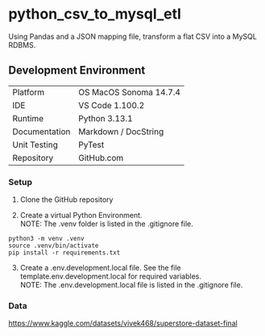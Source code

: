 # python_csv_to_mysql_etl

Using Pandas and a JSON mapping file, transform a flat CSV into a MySQL RDBMS.

## Development Environment

|               |                        |
| ------------- | ---------------------- |
| Platform      | OS MacOS Sonoma 14.7.4 |
| IDE           | VS Code 1.100.2        |
| Runtime       | Python 3.13.1          |
| Documentation | Markdown / DocString   |
| Unit Testing  | PyTest                 |
| Repository    | GitHub.com             |

### Setup

1. Clone the GitHub repository

2. Create a virtual Python Environment.
   <br>NOTE: The .venv folder is listed in the .gitignore file.

```shell
python3 -m venv .venv
source .venv/bin/activate
pip install -r requirements.txt
```

3. Create a .env.development.local file. See the file template.env.development.local for required variables.
   <br>NOTE: The .env.development.local file is listed in the .gitignore file.

### Data

https://www.kaggle.com/datasets/vivek468/superstore-dataset-final
